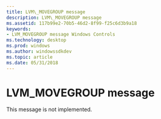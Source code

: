 ```yaml
---
title: LVM\_MOVEGROUP message
description: LVM\_MOVEGROUP message
ms.assetid: 117b99e2-70b5-46d2-8f99-f25c6d3b9a18
keywords:
- LVM_MOVEGROUP message Windows Controls
ms.technology: desktop
ms.prod: windows
ms.author: windowssdkdev
ms.topic: article
ms.date: 05/31/2018
---
```


# LVM\_MOVEGROUP message

This message is not implemented.

 

 




